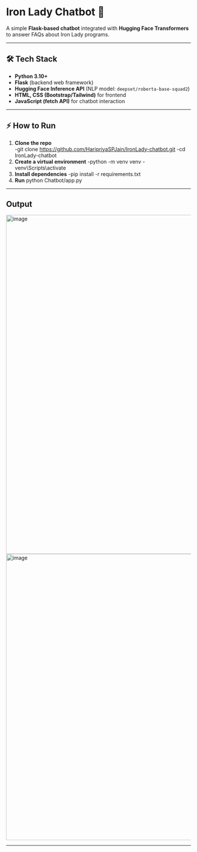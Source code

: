 # Iron Lady Chatbot 🤖  

A simple **Flask-based chatbot** integrated with **Hugging Face Transformers** to answer FAQs about Iron Lady programs.  

---

## 🛠️ Tech Stack  

- **Python 3.10+**
- **Flask** (backend web framework)  
- **Hugging Face Inference API** (NLP model: `deepset/roberta-base-squad2`)  
- **HTML, CSS (Bootstrap/Tailwind)** for frontend  
- **JavaScript (fetch API)** for chatbot interaction  

---

## ⚡ How to Run  

1. **Clone the repo**  
   -git clone https://github.com/HaripriyaSPJain/IronLady-chatbot.git
   -cd IronLady-chatbot
2. **Create a virtual environment**
   -python -m venv venv
   -venv\Scripts\activate
3. **Install dependencies**
   -pip install -r requirements.txt
4. **Run**
   python Chatbot/app.py

---

## Output

<img width="1816" height="925" alt="image" src="https://github.com/user-attachments/assets/659519c0-c3fa-4277-bde2-b481ab628c85" />

<img width="783" height="781" alt="image" src="https://github.com/user-attachments/assets/d9b6ae6e-5724-41cc-9ce7-cdee74e438a9" />

---

